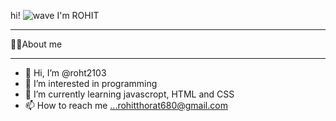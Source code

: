 
hi! ![wave](https://user-images.githubusercontent.com/109894186/180728278-f0eab298-0b55-45b2-a1f2-da0336c8767e.gif) I'm ROHIT

_________________________________________________________________________________________

🙋‍♂️About me
_________________________________________________________________________________________
- 👋 Hi, I’m @roht2103
- 👀 I’m interested in programming
- 🌱 I’m currently learning javascropt, HTML and CSS
- 📫 How to reach me ...rohitthorat680@gmail.com

<!---
roht2103/roht2103 is a ✨ special ✨ repository because its `README.md` (this file) appears on your GitHub profile.
You can click the Preview link to take a look at your changes.
--->
